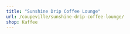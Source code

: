 ```yaml
---
title: "Sunshine Drip Coffee Lounge"
url: /coupeville/sunshine-drip-coffee-lounge/
shop: Kaffee
---
```

